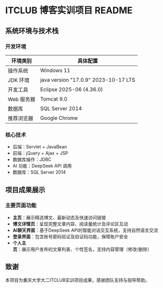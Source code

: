 # ITCLUB 博客实训项目 README

## 系统环境与技术栈
### 开发环境
| 环境类别 | 具体配置 |
|---------|---------|
| 操作系统 | Windows 11 |
| JDK 环境 | java version "17.0.9" 2023-10-17 LTS |
| 开发工具 | Eclipse 2025-06 (4.36.0) |
| Web 服务器 | Tomcat 9.0 |
| 数据库 | SQL Server 2014 |
| 推荐浏览器 | Google Chrome |

### 核心技术
- 后端：Servlet + JavaBean  
- 前端：jQuery + Ajax + JSP  
- 数据库操作：JDBC  
- AI 功能：DeepSeek API 调用  
- 数据库：SQL Server 2014  


## 项目成果展示
### 主要页面功能
- **主页**：展示精选博文、最新动态及快速访问链接  
- **博文详情页**：呈现完整文章内容、阅读量统计及评论区互动  
- **AI聊天界面**：基于DeepSeek API的智能对话交互系统，支持自然语言交流  
- **登录界面**：包含账号密码验证及验证码功能，保障账户安全  
- **个人主页**：展示用户发布的文章列表、个性签名，支持内容管理（修改/删除）  


## 致谢
本项目为重庆大学大二ITCLUB实训项目成果，感谢团队支持与指导帮助。  
